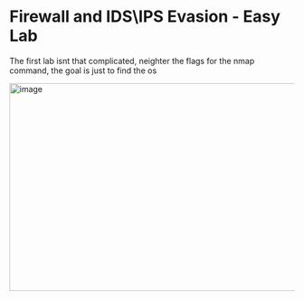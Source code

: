 # Firewall and IDS\IPS Evasion - Easy Lab

The first lab isnt that complicated, neighter the flags for the nmap command, the goal is just to find the os 

<img width="1045" height="368" alt="image" src="https://github.com/user-attachments/assets/996d61bb-29e7-47d7-b62c-f09142a1278b" />

